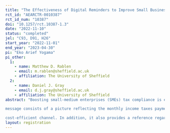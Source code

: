 ```yaml
---
title: "The Effectiveness of Digital Reminders to Improve Small Businesses’ Tax Compliance in Indonesia: A Randomised Controlled Trial"
rct_id: "AEARCTR-0010387"
rct_id_num: "10387"
doi: "10.1257/rct.10387-1.3"
date: "2022-11-10"
status: "completed"
jel: "C93, D91, H26"
start_year: "2022-11-01"
end_year: "2023-04-30"
pi: "Eko Arief Yogama"
pi_other:
  1:
    - name: Matthew D. Rablen
    - email: m.rablen@sheffield.ac.uk
    - affiliation: The University of Sheffield
  2:
    - name: Daniel J. Gray
    - email: d.j.gray@sheffield.ac.uk
    - affiliation: The University of Sheffield
abstract: "Boosting small-medium enterprises (SMEs) tax compliance is essential as SMEs contribute to a significant portion of GDP. SMEs are often characterised by low tax compliance due to low tax literacy. Reminders combined with deterrence messages will be used to induce timeliness in SMEs' monthly income tax payments. This study seeks to answer how the variations of timing and frequency affect a taxpayer's decision to pay or not their monthly income tax. Four message timing and frequency delivery variations will be tested, namely Early, Close, Combined, and Post. The message will be sent through a digital channel, WhatsApp, Indonesia's most popular messaging application. The design of the
message consists of a picture reflecting the monthly income taxes payment and filing deadlines and some text stating the financial and legal consequences of no or late payment and filing. A particular interest of our study is how long taxpayers continue to pay the tax after receiving the message. To analyse this, we employ an inverse survival approach. A survival function, in our context, represents tax non-compliance. The treatment effect, which indicates the differences between treatment groups, will be estimated using a Logit model. It is expected that the results of this study will serve as resourceful guidance for policymakers, primarily the tax authority, to increase tax compliance among SMEs in a
cost-efficient channel. In addition, it also provides a reference regarding the most effective timing of sending a message to taxpayers and how often the message should be delivered."
layout: registration
---
```



